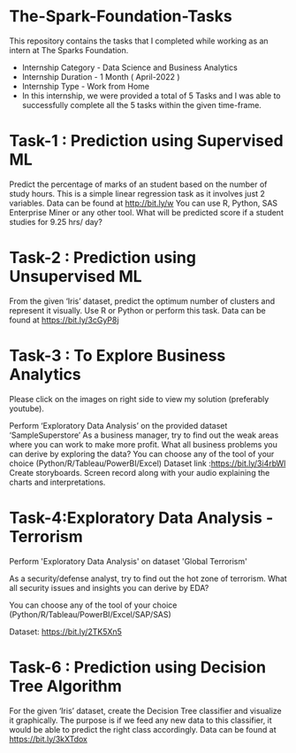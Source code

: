 # The-Spark-Foundation-Tasks
This repository contains the tasks that I completed while working as an intern at The Sparks Foundation.

- Internship Category - Data Science and Business Analytics
- Internship Duration - 1 Month ( April-2022 )
- Internship Type - Work from Home
- In this internship, we were provided a total of 5 Tasks and I was able to successfully complete all the 5 tasks within the given time-frame.



# Task-1 : Prediction using Supervised ML 

Predict the percentage of marks of an student based on the number of study hours.
This is a simple linear regression task as it involves just 2 variables.
Data can be found at http://bit.ly/w
You can use R, Python, SAS Enterprise Miner or any other tool.
What will be predicted score if a student studies for 9.25 hrs/ day?


# Task-2 : Prediction using Unsupervised ML 

From the given ‘Iris’ dataset, predict the optimum number of clusters and represent it visually.
Use R or Python or perform this task.
Data can be found at https://bit.ly/3cGyP8j


# Task-3 : To Explore Business Analytics
Please click on the images on right side to view my solution (preferably youtube).

Perform ‘Exploratory Data Analysis’ on the provided dataset ‘SampleSuperstore’
As a business manager, try to find out the weak areas where you can work to make more profit.
What all business problems you can derive by exploring the data?
You can choose any of the tool of your choice (Python/R/Tableau/PowerBI/Excel)
Dataset link :https://bit.ly/3i4rbWl
Create storyboards. Screen record along with your audio explaining the charts and interpretations.

# Task-4:Exploratory Data Analysis - Terrorism

Perform 'Exploratory Data Analysis' on dataset 'Global Terrorism'

As a security/defense analyst, try to find out the hot zone of terrorism. What all security issues and insights you can derive by EDA?

You can choose any of the tool of your choice (Python/R/Tableau/PowerBI/Excel/SAP/SAS)

Dataset: https://bit.ly/2TK5Xn5


# Task-6 : Prediction using Decision Tree Algorithm

For the given ‘Iris’ dataset, create the Decision Tree classifier and visualize it graphically.
The purpose is if we feed any new data to this classifier, it would be able to predict the right class accordingly.
Data can be found at https://bit.ly/3kXTdox




